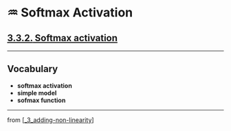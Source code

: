 # ♒️ Softmax Activation

## [**3.3.2.** Softmax activation](https://livebook.manning.com/book/deep-learning-with-javascript/chapter-3/213)

---

## **Vocabulary**

- **softmax activation**
- **simple model**
- **sofmax function**

---
from [[_3_adding-non-linearity]]

[//begin]: # "Autogenerated link references for markdown compatibility"
[_3_adding-non-linearity]: ../_3_adding-non-linearity.md "♒️ NON-LINEARITY"
[//end]: # "Autogenerated link references"